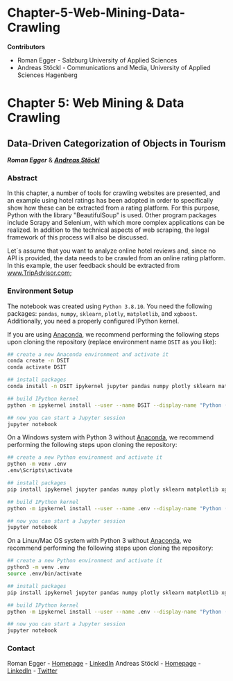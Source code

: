 # Chapter-5-Web-Mining-Data-Crawling
**Contributors**

* Roman Egger - Salzburg University of Applied Sciences
* Andreas Stöckl - Communications and Media, University of Applied Sciences Hagenberg

# Chapter 5: Web Mining & Data Crawling
## Data-Driven Categorization of Objects in Tourism
***Roman Egger*** & ***[Andreas Stöckl](https://github.com/astoeckl)***

### Abstract

In this chapter, a number of tools for crawling websites are presented, and an example using hotel ratings has been adopted in order to specifically show how these can be extracted from a rating platform. For this purpose, Python with the library "BeautifulSoup" is used. Other program packages include Scrapy and Selenium, with which more complex applications can be realized. In addition to the technical aspects of web scraping, the legal framework of this process will also be discussed. 

Let´s assume that you want to analyze online hotel reviews and, since no API is provided,  the data needs to be crawled from an online rating platform. In this example, the user feedback should be extracted from www.TripAdvisor.com; 

### Environment Setup

The notebook was created using `Python 3.8.10`. You need the following packages: `pandas`, `numpy`, `sklearn`, `plotly`, `matplotlib`, and `xgboost`. Additionally, you need a properly configured IPython kernel.

If you are using [Anaconda](https://www.anaconda.com/), we recommend performing the following steps upon cloning the repository (replace environment name `DSIT` as you like):
```bash
## create a new Anaconda environment and activate it
conda create -n DSIT
conda activate DSIT

## install packages
conda install -n DSIT ipykernel jupyter pandas numpy plotly sklearn matplotlib xgboost

## build IPython kernel
python -m ipykernel install --user --name DSIT --display-name "Python (Data Science in Tourism)"

## now you can start a Jupyter session
jupyter notebook
```

On a Windows system with Python 3 without [Anaconda](https://www.anaconda.com/), we recommend performing the following steps upon cloning the repository:
```bash
## create a new Python environment and activate it
python -m venv .env
.env\Scripts\activate

## install packages
pip install ipykernel jupyter pandas numpy plotly sklearn matplotlib xgboost

## build IPython kernel
python -m ipykernel install --user --name .env --display-name "Python (Data Science in Tourism)"

## now you can start a Jupyter session
jupyter notebook
```

On a Linux/Mac OS system with Python 3 without [Anaconda](https://www.anaconda.com/), we recommend performing the following steps upon cloning the repository:
```bash
## create a new Python environment and activate it
python3 -m venv .env
source .env/bin/activate

## install packages
pip install ipykernel jupyter pandas numpy plotly sklearn matplotlib xgboost

## build IPython kernel
python -m ipykernel install --user --name .env --display-name "Python (Data Science in Tourism)"

## now you can start a Jupyter session
jupyter notebook
```

### Contact
Roman Egger - [Homepage](http://www.smartvisions.at/) - [LinkedIn](https://www.linkedin.com/in/prof-dr-roman-egger-b645601/)
Andreas Stöckl - [Homepage](http://www.stoeckl.ai/) - [LinkedIn](https://www.linkedin.com/in/andreas-st%C3%B6ckl-57682113a/) - [Twitter](https://twitter.com/stoecklai)
